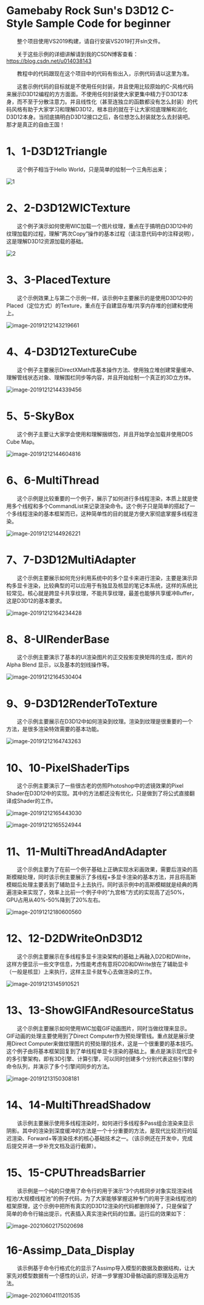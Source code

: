 # Gamebaby Rock Sun's D3D12 C-Style Sample Code for beginner

&emsp;&emsp;整个项目使用VS2019构建，请自行安装VS2019打开sln文件。

&emsp;&emsp;关于这些示例的详细讲解请到我的CSDN博客查看： https://blog.csdn.net/u014038143 

&emsp;&emsp;教程中的代码跟现在这个项目中的代码有些出入，示例代码请以这里为准。

&emsp;&emsp;这套示例代码的目标就是不使用任何封装，并且使用比较原始的C-风格代码来展示D3D12编程的方方面面。不使用任何封装使大家更集中精力于D3D12本身，而不至于分散注意力。并且线性化（甚至连独立的函数都没有怎么封装）的代码风格有助于大家学习和理解D3D12，根本目的就在于让大家彻底理解和消化D3D12本身。当彻底搞明白D3D12接口之后，各位想怎么封装就怎么去封装吧。那才是真正的自由王国！

# 1、1-D3D12Triangle

&emsp;&emsp;这个例子相当于Hello World，只是简单的绘制一个三角形出来；

![1](ScreenShot/image-20191212130745840.jpg)

# 2、2-D3D12WICTexture

&emsp;&emsp;这个例子演示如何使用WIC加载一个图片纹理，重点在于搞明白D3D12中的纹理加载的过程，理解“两次Copy”操作的基本过程（请注意代码中的注释说明），这是理解D3D12资源加载的基础。

![2](ScreenShot/image-20191212131202059.jpg)

# 3、3-PlacedTexture

&emsp;&emsp;这个示例效果上与第二个示例一样，该示例中主要展示的是使用D3D12中的Placed（定位方式）的Texture，重点在于自建显存堆/共享内存堆的创建和使用上。

![image-20191212143219661](ScreenShot/image-20191212143219661.jpg)

# 4、4-D3D12TextureCube

&emsp;&emsp;这个例子主要展示DirectXMath库基本操作方法、使用独立堆创建常量缓冲、理解管线状态对象、理解围栏同步等内容，并且开始绘制一个真正的3D立方体。

![image-20191212144339456](ScreenShot/image-20191212144339456.jpg)

# 5、5-SkyBox

&emsp;&emsp;这个例子主要让大家学会使用和理解捆绑包，并且开始学会加载并使用DDS Cube Map。

![image-20191212144604816](ScreenShot/image-20191212144604816.jpg)

# 6、6-MultiThread

&emsp;&emsp;这个示例是比较重要的一个例子，展示了如何进行多线程渲染，本质上就是使用多个线程和多个CommandList来记录渲染命令。这个例子只是简单的搭起了一个多线程渲染的基本框架而已，这种简单性的目的就是方便大家彻底掌握多线程渲染。

![image-20191212144926221](ScreenShot/image-20191212144926221.jpg)

# 7、7-D3D12MultiAdapter

&emsp;&emsp;这个示例主要展示如何充分利用系统中的多个显卡来进行渲染，主要是演示异构多显卡渲染，比较典型的可以应用于有独显及核显的笔记本系统，这样的系统比较常见。核心就是跨显卡共享纹理，不能共享纹理，最差也能够共享缓冲Buffer，这是D3D12的基本要求。

![image-20191212164234428](ScreenShot/image-20191212164234428.jpg)

# 8、8-UIRenderBase

&emsp;&emsp;这个示例主要演示了基本的UI渲染图片的正交投影变换矩阵的生成，图片的Alpha Blend 显示，以及基本的划线操作等。

![image-20191212164530404](ScreenShot/image-20191212164530404.jpg)

# 9、9-D3D12RenderToTexture

&emsp;&emsp;这个示例主要展示在D3D12中如何渲染到纹理。渲染到纹理是很重要的一个方法，是很多渲染特效需要的基本功能。

![image-20191212164743263](ScreenShot/image-20191212164743263.jpg)

# 10、10-PixelShaderTips

&emsp;&emsp;这个示例主要演示了一些很古老的仿照Photoshop中的滤镜效果的Pixel Shader在D3D12中的实现。其中的方法都还没有优化，只是做到了将公式直接翻译成Shader的工作。

![image-20191212165443030](ScreenShot/image-20191212165443030.jpg)

![image-20191212165524944](ScreenShot/image-20191212165524944.jpg)

# 11、11-MultiThreadAndAdapter

&emsp;&emsp;这个示例主要为了在前一个例子基础上正确实现水彩画效果，需要后渲染的高斯模糊处理，同时该示例主要展示了多线程+多显卡渲染的基本方法，并且将高斯模糊后处理主要丢到了辅助显卡上去执行。同时该示例中的高斯模糊就是经典的两遍渲染来实现了，效率上比前一个例子中的“九宫格”方式的实现高了近50%，GPU占用从40%-50%降到了20%左右。

![image-20191212180600560](ScreenShot/image-20191212180600560.jpg)

# 12、12-D2DWriteOnD3D12

&emsp;&emsp;这个示例主要展示在多线程多显卡渲染架构的基础上再融入D2D和DWrite，这样方便显示一些文字信息，为性能考虑有意将D2D和DWrite放在了辅助显卡（一般是核显）上来执行，这样主显卡就专心去做渲染的工作。

![image-20191213145910521](ScreenShot/image-20191213145910521.jpg)

# 13、13-ShowGIFAndResourceStatus

&emsp;&emsp;这个示例主要展示如何使用WIC加载GIF动画图片，同时当做纹理来显示。GIF动画的处理主要使用到了Direct Computer作为预处理管线。重点就是展示使用Direct Computer来做纹理图片的预处理的技术，这是一个很重要的基本技巧。这个例子由将基本框架回复到了单线程单显卡渲染的基础上。重点是演示现代显卡的多引擎架构，即有3D引擎、计算引擎，可以同时创建多个分别代表这些引擎的命令队列，并演示了多个引擎间同步的方法。

![image-20191213150308181](ScreenShot/image-20191213150308181.jpg)

# 14、14-MultiThreadShadow

&emsp;&emsp;该示例主要展示使用多线程渲染时，如何进行多线程多Pass组合渲染来显示阴影。其中的渲染到深度缓冲的方法是一个十分重要的方法，是现代比较流行的延迟渲染、Forward+等渲染技术的核心基础技术之一。（该示例还在开发中，完成后提交并进一步补充文档及运行截屏）。

# 15、15-CPUThreadsBarrier

&emsp;&emsp;该示例是一个纯的只使用了命令行的用于演示“3个内核同步对象实现渲染线程池/大规模线程池”的例子代码，为了大家能够掌握这种专门的用于渲染线程池的框架原理，这个示例中把所有真实的D3D12渲染的代码都删除掉了，只是保留了简单的命令行输出提示，代表插入真实渲染代码的位置。运行后的效果如下：

![image-20210602175020698](ScreenShot/image-20210602175020698.jpg)

# 16-Assimp_Data_Display

&emsp;&emsp;该示例基于命令行格式化的显示了Assimp导入模型的数据及数据结构，让大家先对模型数据有一个感性的认识，好进一步掌握3D骨骼动画的原理及运用方法。

![image-20210604111201535](ScreenShot/image-20210604111201535.jpg)
